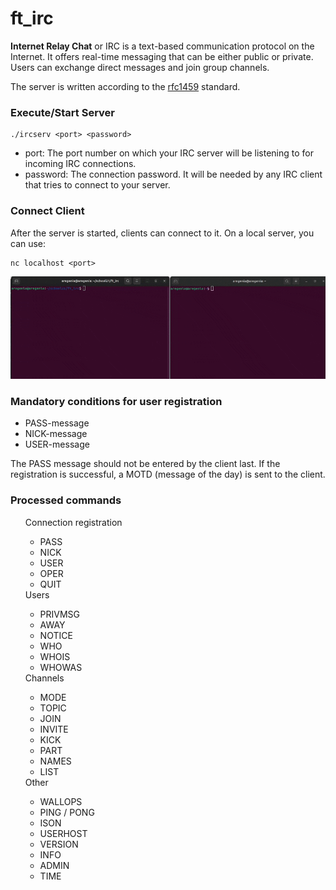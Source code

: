 # ft_irc
<p>
  <b>Internet Relay Chat</b> or IRC is a text-based communication protocol on the Internet.
  It offers real-time messaging that can be either public or private. Users can exchange
  direct messages and join group channels.
</p>
The server is written according to the <a href="https://www.ietf.org/rfc/rfc1459.txt">rfc1459<a> standard.
<h3> Execute/Start Server </h3>

```
./ircserv <port> <password>
```

<ul>
  <li> port: The port number on which your IRC server will be listening to for incoming IRC connections. </li>
  <li> password: The connection password. It will be needed by any IRC client that tries to connect to your server. </li>
</ul>

<h3> Connect Client </h3>
After the server is started, clients can connect to it. On a local server, you can use:

```
nc localhost <port>
```
<img src="./connect.gif">

<h3> Mandatory conditions for user registration </h3>
<ul>
  <li>PASS-message</li>
  <li>NICK-message</li>
  <li>USER-message</li>
</ul>
<p>The PASS message should not be entered by the client last. If the registration is successful, a MOTD (message of the day) is sent to the client. </p>
  <h3> Processed commands </h3>
<ol>
  <lo>Connection registration
    <ul>
      <li>PASS</li>
      <li>NICK</li>
      <li>USER</li>
      <li>OPER</li>
      <li>QUIT</li>
    </ul>
  </lo>
  <lo>Users
    <ul>
      <li>PRIVMSG</li>
      <li>AWAY</li>
      <li>NOTICE</li>
      <li>WHO</li>
      <li>WHOIS</li>
      <li>WHOWAS</li>
    </ul>
  </lo>
  <lo>Channels
    <ul>
      <li>MODE</li>
      <li>TOPIC</li>
      <li>JOIN</li>
      <li>INVITE</li>
      <li>KICK</li>
      <li>PART</li>
      <li>NAMES</li>
      <li>LIST</li>
    </ul>
  </lo>
  <lo>Other
    <ul>
      <li>WALLOPS</li>
      <li>PING / PONG</li>
      <li>ISON</li>
      <li>USERHOST</li>
      <li>VERSION</li>
      <li>INFO</li>
      <li>ADMIN</li>
      <li>TIME</li>
    </ul>
  </lo>
</ol>

